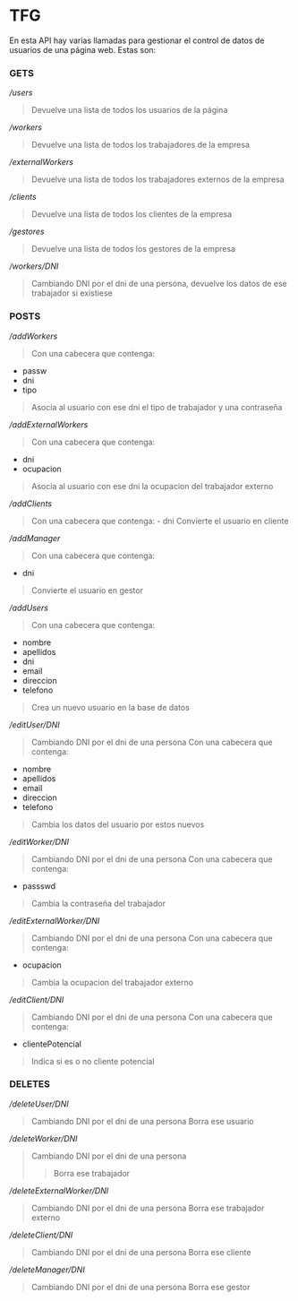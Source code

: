 # TFG
En esta API hay varias llamadas para gestionar el control de datos de usuarios de una página web. Estas son:

### GETS
_/users_
>Devuelve una lista de todos los usuarios de la página

_/workers_
>Devuelve una lista de todos los trabajadores de la empresa

_/externalWorkers_
>Devuelve una lista de todos los trabajadores externos de la empresa

_/clients_
>Devuelve una lista de todos los clientes de la empresa

_/gestores_
>Devuelve una lista de todos los gestores de la empresa

_/workers/DNI_
>Cambiando DNI por el dni de una persona, devuelve los datos de ese trabajador si existiese

### POSTS
_/addWorkers_
>Con una cabecera que contenga: 
- passw
- dni
- tipo
>Asocia al usuario con ese dni el tipo de trabajador y una contraseña

_/addExternalWorkers_
>Con una cabecera que contenga: 
- dni
- ocupacion
>Asocia al usuario con ese dni la ocupacion del trabajador externo

_/addClients_
>Con una cabecera que contenga: 
    - dni
>Convierte el usuario en cliente

_/addManager_
>Con una cabecera que contenga: 
- dni
>Convierte el usuario en gestor

_/addUsers_
>Con una cabecera que contenga: 
- nombre
- apellidos
- dni
- email
- direccion
- telefono
>Crea un nuevo usuario en la base de datos

_/editUser/DNI_
>Cambiando DNI por el dni de una persona
>Con una cabecera que contenga: 
- nombre
- apellidos
- email
- direccion
- telefono
>Cambia los datos del usuario por estos nuevos

_/editWorker/DNI_
>Cambiando DNI por el dni de una persona
>Con una cabecera que contenga: 
- passswd
>Cambia la contraseña del trabajador

_/editExternalWorker/DNI_
>Cambiando DNI por el dni de una persona
>Con una cabecera que contenga: 
- ocupacion
>Cambia la ocupacion del trabajador externo

_/editClient/DNI_
>Cambiando DNI por el dni de una persona
>Con una cabecera que contenga: 
- clientePotencial
>Indica si es o no cliente potencial

### DELETES
_/deleteUser/DNI_
>Cambiando DNI por el dni de una persona
>Borra ese usuario

_/deleteWorker/DNI_
>Cambiando DNI por el dni de una persona
>>Borra ese trabajador

_/deleteExternalWorker/DNI_
>Cambiando DNI por el dni de una persona
>Borra ese trabajador externo

_/deleteClient/DNI_
>Cambiando DNI por el dni de una persona
>Borra ese cliente

_/deleteManager/DNI_
>Cambiando DNI por el dni de una persona
>Borra ese gestor

